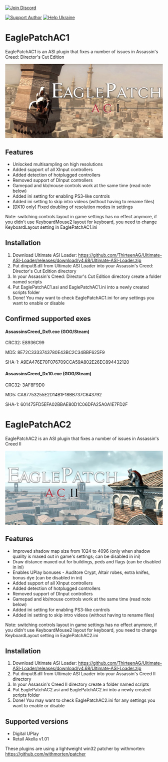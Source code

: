 
[![Join Discord](https://img.shields.io/badge/discord-join-7289DA.svg?logo=discord&longCache=true&style=flat)](https://discord.gg/WgAg9ymHbj)

[![Support Author](https://img.shields.io/badge/support-author-blue)](https://bit.ly/3sX2oMk) [![Help Ukraine](https://img.shields.io/badge/help-ukraine-yellow)](https://bit.ly/3afhuGm)

# EaglePatchAC1

EaglePatchAC1 is an ASI plugin that fixes a number of issues in Assassin's Creed: Director's Cut Edition

<img src="/assets/EaglePatchAC1.png" alt="EaglePatchAC1">

## Features
- Unlocked multisampling on high resolutions
- Added support of all XInput controllers
- Added detection of hotplugged controllers
- Removed support of DInput controllers
- Gamepad and kb/mouse controls work at the same time (read note below)
- Added ini setting for enabling PS3-like controls
- Added ini setting to skip intro videos (without having to rename files)
- [DX10 only] Fixed doubling of resolution modes in settings

Note: switching controls layout in game settings has no effect anymore, if you didn't use KeyboardMouse2 layout for keyboard, you need to change KeyboardLayout setting in EaglePatchAC1.ini

## Installation
1. Download Ultimate ASI Loader: https://github.com/ThirteenAG/Ultimate-ASI-Loader/releases/download/v4.68/Ultimate-ASI-Loader.zip
2. Put dinput8.dll from Ultimate ASI Loader into your Assassin's Creed: Director's Cut Edition directory
3. In your Assassin's Creed: Director's Cut Edition directory create a folder named scripts
4. Put EaglePatchAC1.asi and EaglePatchAC1.ini into a newly created scripts folder
5. Done! You may want to check EaglePatchAC1.ini for any settings you want to enable or disable

## Confirmed supported exes
#### AssassinsCreed_Dx9.exe (GOG/Steam)

CRC32: E8936C99

MD5: 8E72C3333743780E43BC2C34BBF625F9

SHA-1: A9EA476E70F076709CCA59A802E26EC894432120


#### AssassinsCreed_Dx10.exe (GOG/Steam)

CRC32: 3AF8F9D0

MD5: CA87753255E2D14B1F18BB737C643792

SHA-1: 601475FD5EFA02BBAE80D1C06DFA25A0A1E7FD2F


# EaglePatchAC2

EaglePatchAC2 is an ASI plugin that fixes a number of issues in Assassin's Creed II

<img src="/assets/EaglePatchAC2.png" alt="EaglePatchAC2">

## Features
- Improved shadow map size from 1024 to 4096 (only when shadow quality is maxed out in game's settings; can be disabled in ini)
- Draw distance maxed out for buildings, peds and flags (can be disabled in ini)
- Enables UPlay bonuses - Auditore Crypt, Altair robes, extra knifes, bonus dye (can be disabled in ini)
- Added support of all XInput controllers
- Added detection of hotplugged controllers
- Removed support of DInput controllers
- Gamepad and kb/mouse controls work at the same time (read note below)
- Added ini setting for enabling PS3-like controls
- Added ini setting to skip intro videos (without having to rename files)

Note: switching controls layout in game settings has no effect anymore, if you didn't use KeyboardMouse2 layout for keyboard, you need to change KeyboardLayout setting in EaglePatchAC2.ini

## Installation
1. Download Ultimate ASI Loader: https://github.com/ThirteenAG/Ultimate-ASI-Loader/releases/download/v4.68/Ultimate-ASI-Loader.zip
2. Put dinput8.dll from Ultimate ASI Loader into your Assassin's Creed II directory
3. In your Assassin's Creed II directory create a folder named scripts
4. Put EaglePatchAC2.asi and EaglePatchAC2.ini into a newly created scripts folder
5. Done! You may want to check EaglePatchAC2.ini for any settings you want to enable or disable

## Supported versions
- Digital UPlay
- Retail Akella v1.01

These plugins are using a lightweight win32 patcher by withmorten: https://github.com/withmorten/patcher